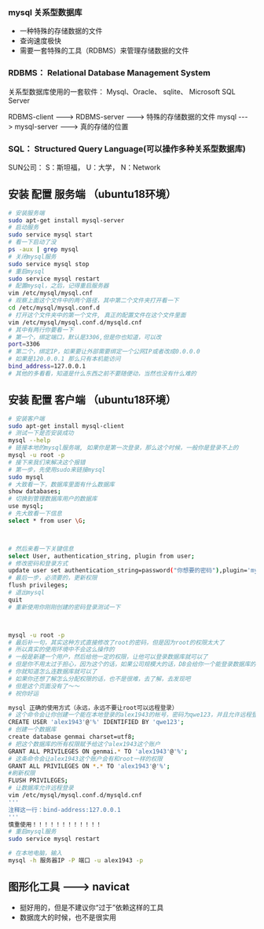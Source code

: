 ### mysql   关系型数据库
- 一种特殊的存储数据的文件
- 查询速度极快
- 需要一套特殊的工具（RDBMS）来管理存储数据的文件



### RDBMS： Relational Database Management System

关系型数据库使用的一套软件： Mysql、Oracle、 sqlite、 Microsoft SQL Server

RDBMS-client ---> RDBMS-server ---> 特殊的存储数据的文件
mysql        ---> mysql-server ---> 真的存储的位置

### SQL： Structured Query Language(可以操作多种关系型数据库)
SUN公司：  S：斯坦福， U：大学， N：Network

## 安装 配置 服务端 （ubuntu18环境）
```bash
# 安装服务端
sudo apt-get install mysql-server
# 启动服务
sudo service mysql start
# 看一下启动了没
ps -aux | grep mysql
# 关闭mysql服务
sudo service mysql stop
# 重启mysql
sudo service mysql restart
# 配置mysql，之后，记得重启服务器
vim /etc/mysql/mysql.cnf
# 观察上面这个文件中的两个路径，其中第二个文件夹打开看一下
cd /etc/mysql/mysql.conf.d
# 打开这个文件夹中的第一个文件, 真正的配置文件在这个文件里面
vim /etc/mysql/mysql.conf.d/mysqld.cnf
# 其中有两行你要看一下
# 第一个，绑定端口，默认是3306,但是你也知道，可以改
port=3306
# 第二个，绑定IP，如果要让外部需要绑定一个公网IP或者改成0.0.0.0
# 如果是120.0.0.1 那么只有本机能访问
bind_address=127.0.0.1
# 其他的多看看，知道是什么东西之前不要随便动，当然也没有什么难的
```
## 安装 配置 客户端 （ubuntu18环境）
```bash
# 安装客户端
sudo apt-get install mysql-client
# 测试一下是否安装成功
mysql --help
# 链接本地的mysql服务端, 如果你是第一次登录，那么这个时候，一般你是登录不上的
mysql -u root -p
# 接下来我们来解决这个报错
# 第一步，先使用sudo来链接mysql
sudo mysql
# 大致看一下，数据库里面有什么数据库
show databases;
# 切换到管理数据库用户的数据库
use mysql;
# 先大致看一下信息
select * from user \G;



# 然后来看一下关键信息
select User, authentication_string, plugin from user;
# 修改密码和登录方式
update user set authentication_string=password("你想要的密码"),plugin='mysql_native_password' where user='root'
# 最后一步，必须要的，更新权限
flush privileges;
# 退出mysql
quit
# 重新使用你刚刚创建的密码登录测试一下



mysql -u root -p
# 最后补一句，其实这种方式直接修改了root的密码，但是因为root的权限太大了
# 所以真实的使用环境中不会这么操作的
# 一般是新建一个用户，然后给他一定的权限，让他可以登录数据库就可以了
# 但是你不用太过于担心，因为这个的话，如果公司规模大的话，DB会给你一个能登录数据库的账户密码的
# 你就知道怎么连数据库就可以了
# 如果你还想了解怎么分配权限的话，也不是很难，去了解，去发现吧
# 但是这个页面没有了～～
# 祝你好运

mysql 正确的使用方式（永远，永远不要让root可以远程登录）
# 这个命令会让你创建一个能在本地登录的alex1943的帐号，密码为qwe123，并且允许远程登录
CREATE USER 'alex1943'@'%' IDENTIFIED BY 'qwe123';
# 创建一个数据库
create database genmai charset=utf8;
# 把这个数据库的所有权限赋予给这个alex1943这个账户
GRANT ALL PRIVILEGES ON genmai.* TO 'alex1943'@'%';
# 这条命令会让alex1943这个账户会有和root一样的权限
GRANT ALL PRIVILEGES ON *.* TO 'alex1943'@'%';
#刷新权限
FLUSH PRIVILEGES;
# 让数据库允许远程登录
vim /etc/mysql/mysql.conf.d/mysqld.cnf
'''
注释这一行：bind-address:127.0.0.1
'''
慎重使用！！！！！！！！！！！！
# 重启mysql服务
sudo service mysql restart

# 在本地电脑，输入
mysql -h 服务器IP -P 端口 -u alex1943 -p
```

## 图形化工具 ---> navicat

- 挺好用的，但是不建议你“过于”依赖这样的工具
- 数据庞大的时候，也不是很实用
